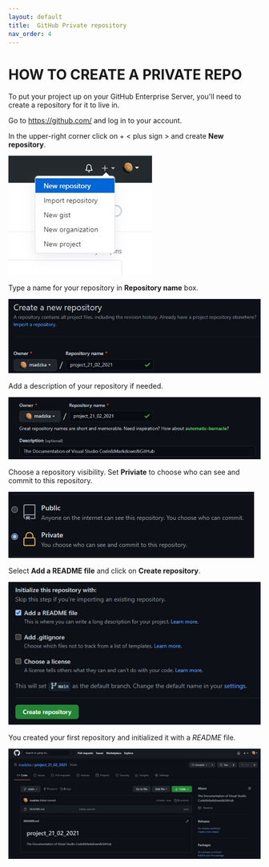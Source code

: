 ```yaml
---
layout: default
title:  GitHub Private repository 
nav_order: 4
---
```


# **HOW TO CREATE A PRIVATE REPO** 

To put your project up on your GitHub Enterprise Server, you'll need to create a repository for it to live in. 

Go to https://github.com/ and log in to your account. 

In the upper-right corner click on + < plus sign > and create **New repository**. 

![Alt Text ](./images/new_repo.jpg)

Type a name for your repository in **Repository name** box. 

![Alt Text ](./images/repo_name.jpg)

Add a description of your repository if needed. 

![Alt Text ](./images/screenshot_1.jpg)

Choose a repository visibility. Set **Priviate** to choose who can see and commit to this repository.

![Alt Text ](./images/private.jpg)

Select **Add a README file** and click on **Create repository**.  

![Alt Text ](./images/create.jpg)

You created your first repository and initialized it with a *README* file. 

![Alt Text ](./images/screenshot_2.jpg) 

